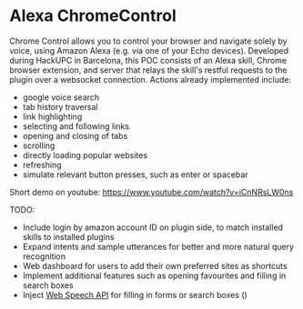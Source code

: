 # Alexa ChromeControl

Chrome Control allows you to control your browser and navigate solely by voice, using Amazon Alexa (e.g. via one of your Echo devices). Developed during HackUPC in Barcelona, this POC consists of an Alexa skill, Chrome browser extension, and server that relays the skill's restful requests to the plugin over a websocket connection. Actions already implemented include:
- google voice search
- tab history traversal
- link highlighting
- selecting and following links
- opening and closing of tabs	
- scrolling
- directly loading popular websites
- refreshing
- simulate relevant button presses, such as enter or spacebar

Short demo on youtube: https://www.youtube.com/watch?v=iCnNRsLW0ns

TODO: 
- Include login by amazon account ID on plugin side, to match installed skills to installed plugins
- Expand intents and sample utterances for better and more natural query recognition
- Web dashboard for users to add their own preferred sites as shortcuts
- Implement additional features such as opening favourites and filling in search boxes
- Inject [Web Speech API](https://developers.google.com/web/updates/2013/01/Voice-Driven-Web-Apps-Introduction-to-the-Web-Speech-API) for filling in forms or search boxes () 